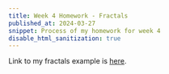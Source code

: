 ```yaml
---
title: Week 4 Homework - Fractals
published_at: 2024-03-27
snippet: Process of my homework for week 4
disable_html_sanitization: true
---
```


Link to my fractals example is [here](https://buuchimach-wk4-hw-fractals.deno.dev/).